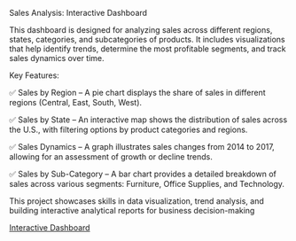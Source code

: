 Sales Analysis: Interactive Dashboard

This dashboard is designed for analyzing sales across different regions, states, categories, and subcategories of products. It includes visualizations that help identify trends, determine the most profitable segments, and track sales dynamics over time.

Key Features:

✅ Sales by Region – A pie chart displays the share of sales in different regions (Central, East, South, West).

✅ Sales by State – An interactive map shows the distribution of sales across the U.S., with filtering options by product categories and regions.

✅ Sales Dynamics – A graph illustrates sales changes from 2014 to 2017, allowing for an assessment of growth or decline trends.

✅ Sales by Sub-Category – A bar chart provides a detailed breakdown of sales across various segments: Furniture, Office Supplies, and Technology.


This project showcases skills in data visualization, trend analysis, and building interactive analytical reports for business decision-making

[Interactive Dashboard](https://public.tableau.com/app/profile/lena.elena/viz/Book1_17308281116690/SalesDashboard)
